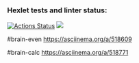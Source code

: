 ### Hexlet tests and linter status:
[![Actions Status](https://github.com/Noritur/python-project-lvl1/workflows/hexlet-check/badge.svg)](https://github.com/Noritur/python-project-lvl1/actions)
<a href="https://codeclimate.com/github/Noritur/python-project-lvl1/maintainability"><img 
src="https://api.codeclimate.com/v1/badges/8199882c98b85a32b412/maintainability" /></a>

#brain-even
https://asciinema.org/a/518609

#brain-calc
https://asciinema.org/a/518771